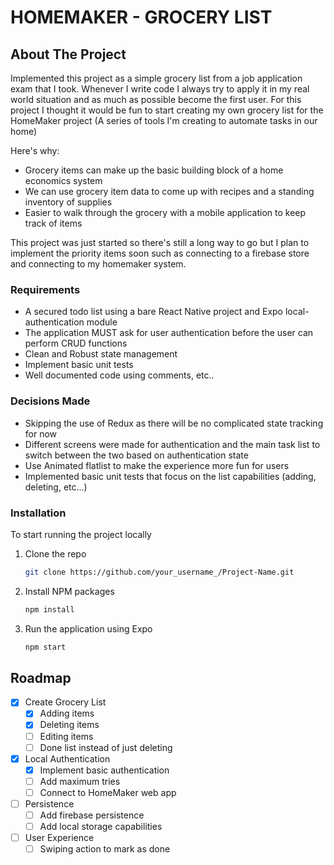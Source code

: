 # HOMEMAKER - GROCERY LIST

## About The Project
Implemented this project as a simple grocery list from a job application exam that I took. Whenever I write code I always try to apply it in my real world situation and as much as possible become the first user. For this project I thought it would be fun to start creating my own grocery list for the HomeMaker project (A series of tools I'm creating to automate tasks in our home)

Here's why:
* Grocery items can make up the basic building block of a home economics system
* We can use grocery item data to come up with recipes and a standing inventory of supplies
* Easier to walk through the grocery with a mobile application to keep track of items

This project was just started so there's still a long way to go but I plan to implement the priority items soon such as connecting to a firebase store and connecting to my homemaker system.


### Requirements
* A secured todo list using a bare React Native project and Expo local-authentication module
* The application MUST ask for user authentication before the user can perform CRUD functions
* Clean and Robust state management
* Implement basic unit tests
* Well documented code using comments, etc..

### Decisions Made
* Skipping the use of Redux as there will be no complicated state tracking for now
* Different screens were made for authentication and the  main task list to switch between the two based on authentication state
* Use Animated flatlist to make the experience more fun for users
* Implemented basic unit tests that focus on the list capabilities (adding, deleting, etc...)

### Installation

To start running the project locally

1. Clone the repo
   ```sh
   git clone https://github.com/your_username_/Project-Name.git
   ```
2. Install NPM packages
   ```sh
   npm install
   ```
3. Run the application using Expo
   ```sh
   npm start
   ```

<!-- ROADMAP -->
## Roadmap

- [x] Create Grocery List
    - [x] Adding items
    - [x] Deleting items
    - [ ] Editing items
    - [ ] Done list instead of just deleting
- [x] Local Authentication
    - [x] Implement basic authentication
    - [ ] Add maximum tries
    - [ ] Connect to HomeMaker web app
- [ ] Persistence
    - [ ] Add firebase persistence
    - [ ] Add local storage capabilities
- [ ] User Experience
    - [ ] Swiping action to mark as done